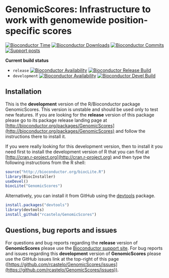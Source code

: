 # GenomicScores: Infrastructure to work with genomewide position-specific scores

[![Bioconductor Time](http://bioconductor.org/shields/years-in-bioc/GenomicScores.svg)](http://bioconductor.org/packages/release/bioc/html/GenomicScores.html "How long has been GenomicScores in a release of Bioconductor")
[![Bioconductor Downloads](http://bioconductor.org/shields/downloads/GenomicScores.svg)](http://bioconductor.org/packages/stats/bioc/GenomicScores.html "Percentile (top 5/20/50% or 'available') of downloads over the last 6 full months")
[![Bioconductor Commits](http://bioconductor.org/shields/commits/bioc/GenomicScores.svg)](http://bioconductor.org/packages/devel/bioc/html/GenomicScores.html#svn_source "Average SVN commits (to the devel branch) per month over the last 6 months")
[![Support posts](http://bioconductor.org/shields/posts/GenomicScores.svg)](https://support.bioconductor.org/t/GenomicScores/ "Bioconductor support site activity on GenomicScores, last 6 months: tagged questions/avg. answers per question/avg. comments per question/accepted answers, or 0 if no tagged posts.")

**Current build status**
- `release` [![Bioconductor Availability](http://bioconductor.org/shields/availability/release/GenomicScores.svg)](http://bioconductor.org/packages/release/bioc/html/GenomicScores.html#archives "Whether GenomicScores release is available on all platforms") 
[![Bioconductor Release Build](http://bioconductor.org/shields/build/release/bioc/GenomicScores.svg)](http://bioconductor.org/checkResults/release/bioc-LATEST/GenomicScores/ "Bioconductor release build")
- `development` [![Bioconductor Availability](http://bioconductor.org/shields/availability/devel/GenomicScores.svg)](http://bioconductor.org/packages/devel/bioc/html/GenomicScores.html#archives "Whether GenomicScores devel is available on all platforms") 
[![Bioconductor Devel Build](http://bioconductor.org/shields/build/devel/bioc/GenomicScores.svg)](http://bioconductor.org/checkResults/devel/bioc-LATEST/GenomicScores/ "Bioconductor devel build")

## Installation

This is the __development__ version of the R/Bioconductor package GenomicScores. This version is unstable and should be used only to test new features. If you are looking for the __release__ version of this package please go to its package release landing page at [http://bioconductor.org/packages/GenomicScores](http://bioconductor.org/packages/GenomicScores) and follow the instructions there to install it.

If you were really looking for this development version, then to install it you
need first to install the development version of R that you can find at [http://cran.r-project.org](http://cran.r-project.org) and then type the following instructions from the R shell:

```r
source("http://bioconductor.org/biocLite.R")
library(BiocInstaller)
useDevel()
biocLite("GenomicScores")
```

Alternatively, you can install it from GitHub using the [devtools](https://github.com/hadley/devtools "devtools") package.

```r
install.packages("devtools")
library(devtools)
install_github("rcastelo/GenomicScores")
```

## Questions, bug reports and issues

For questions and bug reports regarding the __release__ version of **GenomicScores**
please use the [Bioconductor support site](http://support.bioconductor.org "Bioconductor support site").
For bug reports and issues regarding this __development__ version of **GenomicScores**
please use the GitHub issues link at the top-right of this page
([https://github.com/rcastelo/GenomicScores/issues](https://github.com/rcastelo/GenomicScores/issues)).
